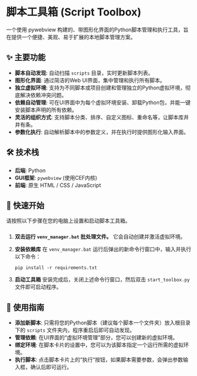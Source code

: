 # 脚本工具箱 (Script Toolbox)

一个使用 pywebview 构建的、带图形化界面的Python脚本管理和执行工具，旨在提供一个便捷、美观、易于扩展的本地脚本管理方案。

## ✨ 主要功能

- **脚本自动发现**: 自动扫描 `scripts` 目录，实时更新脚本列表。
- **图形化界面**: 通过简洁的Web UI界面，集中管理和执行所有脚本。
- **独立虚拟环境**: 支持为不同脚本或项目创建和管理独立的Python虚拟环境，彻底解决依赖冲突问题。
- **依赖自动管理**: 可在UI界面中为每个虚拟环境安装、卸载Python包，并能一键安装脚本声明的所有依赖。
- **灵活的组织方式**: 支持脚本分类、排序、自定义图标、重命名等，让脚本库井井有条。
- **参数化执行**: 自动解析脚本中的参数定义，并在执行时提供图形化输入界面。

## 🛠️ 技术栈

- **后端**: Python
- **GUI框架**: `pywebview` (使用CEF内核)
- **前端**: 原生 HTML / CSS / JavaScript

## 🚀 快速开始

请按照以下步骤在您的电脑上设置和启动脚本工具箱。

### 

1.  **双击运行 `venv_manager.bat` 批处理文件。**
    它会自动创建并激活虚拟环境。

2.  **安装依赖库**
    在 `venv_manager.bat` 运行后弹出的新命令行窗口中，输入并执行以下命令：
    ```
    pip install -r requirements.txt
    ```

3.  **启动工具箱**
    安装完成后，关闭上述命令行窗口，然后双击 `start_toolbox.py` 文件即可启动程序。



## 📖 使用指南

- **添加新脚本**: 只需将您的Python脚本（建议每个脚本一个文件夹）放入根目录下的 `scripts` 文件夹内，程序重启后即可自动发现。
- **管理依赖**: 在UI界面的“虚拟环境管理”部分，您可以创建新的虚拟环境。
- **绑定环境**: 在脚本卡片的设置中，您可以为该脚本指定一个运行所需的虚拟环境。
- **执行脚本**: 点击脚本卡片上的“执行”按钮，如果脚本需要参数，会弹出参数输入框，确认后即可运行。

